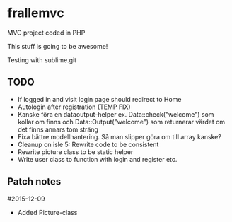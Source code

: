 # frallemvc
MVC project coded in PHP

This stuff is going to be awesome!

Testing with sublime.git

## TODO
- If logged in and visit login page should redirect to Home
- Autologin after registration (TEMP FIX)
- Kanske föra en dataoutput-helper ex. Data::check("welcome") som kollar om finns och Data::Output("welcome") som returnerar värdet om det finns annars tom sträng
- Fixa bättre modellhantering. Så man slipper göra om till array kanske?
- Cleanup on isle 5: Rewrite code to be consistent
- Rewrite picture class to be static helper
- Write user class to function with login and register etc.


## Patch notes
#2015-12-09
- Added Picture-class